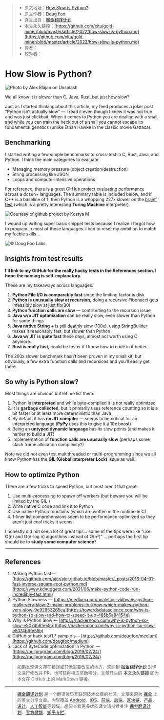 > * 原文地址：[How Slow is Python?](https://levelup.gitconnected.com/how-slow-is-python-6f2fc1fbfbaa)
> * 原文作者：[Doug Foo](https://medium.com/@doug-foo)
> * 译文出自：[掘金翻译计划](https://github.com/xitu/gold-miner)
> * 本文永久链接：[https://github.com/xitu/gold-miner/blob/master/article/2022/how-slow-is-python.md](https://github.com/xitu/gold-miner/blob/master/article/2022/how-slow-is-python.md)
> * 译者：
> * 校对者：

# How Slow is Python?

![Photo by [Alex Blăjan](https://unsplash.com/@alexb?utm_source=medium&utm_medium=referral) on [Unsplash](https://unsplash.com?utm_source=medium&utm_medium=referral)](https://cdn-images-1.medium.com/max/13886/0*kOjDXNW1V5aQYWmI)

We all know it is slower than C, Java, Rust, but just how slow?

Just as I started thinking about this article, my feed produces a joker post “Python isn’t actually slow” — I read it even though I knew it was not true and was just clickbait. When it comes to Python you are dealing with a snail, and while you can train the heck out of a snail you cannot escape its fundamental genetics (unlike Ethan Hawke in the classic movie Gattaca).

## Benchmarking

I started writing a few simple benchmarks to cross-test in C, Rust, Java, and Python. I think the main categories to evaluate:

* Managing memory pressure (object creation/destruction)
* String processing like JSON
* Loops and compute-intensive operations

For reference, there is a great [GitHub project](https://github.com/kostya/benchmarks) evaluating performance across a dozen+ languages. The summary table is included below, and if C++ is a baseline of 1, then Python is a whopping 227x slower on the [brainf test](https://gist.github.com/roachhd/dce54bec8ba55fb17d3a) (which is a pretty interesting **Turing Machine** interpreter).

![Courtesy of github project by [Kostya M](https://github.com/kostya/benchmarks)](https://cdn-images-1.medium.com/max/2000/1*1YFqFHxz77sbFp-v_8k7Ow.png)

I wound up writing super basic snippet tests because I realize I forgot how to program in most of these languages. I had to reset my ambition to match my feeble skills...

![© Doug Foo Labs](https://cdn-images-1.medium.com/max/3450/1*sc0AvOEI6nBMLr0a_iyCMg.png)

## Insights from test results

**I’ll link to my GitHub for the really hacky tests in the References section. I hope the naming is self-explanatory.**

These are my takeaways across languages:

1. **Python File I/O is comparably fast** since the limiting factor is disk
2. **Python is unusually slow at recursion**, doing a recursive Fibonacci gets infeasibly slow at just fib(30)
3. **Python function calls are slow** — contributing to the recursion issue
4. **Java w/o JIT optimization** can be really slow, even slower than Python for some things
5. **Java native String** + is still deathly slow (100x), using StringBuilder makes it reasonably fast, but slower than Python
6. **Java w/ JIT is quite fast** these days, almost not worth using C anymore…
7. **Rust is really fast**, could be faster if I knew how to code in it better…

The 200x slower benchmark hasn’t been proven in my small kit, but obviously, a few extra function calls and recursions and you’ll easily get there.

## So why is Python slow?

Most things are obvious but let me list them:

1. Python is **interpreted** and while byte-compiled it is not really optimized
2. It is **garbage collected**, but it primarily uses reference counting so it is a bit faster or at least more deterministic than Java
3. By default it has **no JIT compiler** — seems to be critical for an interpreted language (**PyPy** uses this to give it a 10x boost)
4. Being an **untyped dynamic language** has its slow points (and makes it harder to build a JIT)
5. Implementation of **function calls are unusually slow** (perhaps some stack frame allocation complexity?)

Note we did not even test multithreaded or multi-programming since we all know Python has the **GIL (Global Interpreter Lock)** issue as well.

## How to optimize Python

There are a few tricks to speed Python, but most aren’t that great.

1. Use multi-processing to spawn off workers (but beware you will be limited by the GIL )
2. Write native C code and link it to Python
3. Use native Python functions (which are written in the runtime in C)
4. 1-liner list comprehensions seem to be performance-optimized so they aren’t just cool tricks it seems

I honestly did not see a lot of great tips… some of the tips were like “use O(n) and O(n-log n) algorithms instead of O(n²)” … perhaps the first tip should be to **study some computer science**?

---

## References

1. Making Python fast— [https://github.com/ajcr/ajcr.github.io/blob/master/_posts/2016-04-01-fast-inverse-square-root-python.md](https://www.kdnuggets.com/2021/06/make-python-code-run-incredibly-fast.html)
2. Python Slowness — [https://medium.com/analytics-vidhya/is-python-really-very-slow-2-major-problems-to-know-which-makes-python-very-slow-9e92653265ea](https://towardsdatascience.com/why-is-python-so-slow-and-how-to-speed-it-up-485b5a84154e)
3. Why is Python Slow — [https://hackernoon.com/why-is-python-so-slow-e5074b6fe55b](https://hackernoon.com/why-is-python-so-slow-e5074b6fe55b)
4. GitHub of hack test1.* sample s— [https://github.com/dougfoo/medium](https://github.com/dougfoo/medium)
5. Lack of ByteCode optimization in Python — [https://nullprogram.com/blog/2019/02/24/](https://nullprogram.com/blog/2019/02/24/)

> 如果发现译文存在错误或其他需要改进的地方，欢迎到 [掘金翻译计划](https://github.com/xitu/gold-miner) 对译文进行修改并 PR，也可获得相应奖励积分。文章开头的 **本文永久链接** 即为本文在 GitHub 上的 MarkDown 链接。

---

> [掘金翻译计划](https://github.com/xitu/gold-miner) 是一个翻译优质互联网技术文章的社区，文章来源为 [掘金](https://juejin.im) 上的英文分享文章。内容覆盖 [Android](https://github.com/xitu/gold-miner#android)、[iOS](https://github.com/xitu/gold-miner#ios)、[前端](https://github.com/xitu/gold-miner#前端)、[后端](https://github.com/xitu/gold-miner#后端)、[区块链](https://github.com/xitu/gold-miner#区块链)、[产品](https://github.com/xitu/gold-miner#产品)、[设计](https://github.com/xitu/gold-miner#设计)、[人工智能](https://github.com/xitu/gold-miner#人工智能)等领域，想要查看更多优质译文请持续关注 [掘金翻译计划](https://github.com/xitu/gold-miner)、[官方微博](http://weibo.com/juejinfanyi)、[知乎专栏](https://zhuanlan.zhihu.com/juejinfanyi)。
